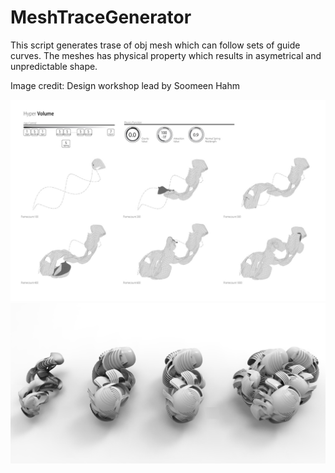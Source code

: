 # MeshTraceGenerator
This script generates trase of obj mesh which can follow sets of guide curves. The meshes has physical property which results in asymetrical and unpredictable shape.

Image credit: Design workshop lead by Soomeen Hahm 

![alt text](https://github.com/soomeenhahm/MeshTraceGenerator/blob/master/data/MeshTraceGenerator_01.jpg)
![alt text](https://github.com/soomeenhahm/MeshTraceGenerator/blob/master/data/MeshTraceGenerator_02.jpg)
